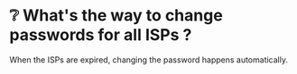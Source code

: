 # ❔ What's the way to change passwords for all ISPs ?

When the ISPs are expired, changing the password happens automatically.
